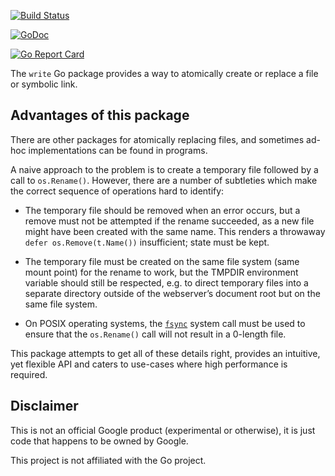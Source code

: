 [![Build Status](https://travis-ci.org/google/go-write.svg?branch=master)](https://travis-ci.org/google/go-write)

[![GoDoc](https://godoc.org/github.com/google/go-write?status.svg)](https://godoc.org/github.com/google/go-write)

[![Go Report Card](https://goreportcard.com/badge/github.com/google/go-write)](https://goreportcard.com/report/github.com/google/go-write)

The `write` Go package provides a way to atomically create or replace a file or
symbolic link.

## Advantages of this package

There are other packages for atomically replacing files, and sometimes ad-hoc
implementations can be found in programs.

A naive approach to the problem is to create a temporary file followed by a call
to `os.Rename()`. However, there are a number of subtleties which make the
correct sequence of operations hard to identify:

* The temporary file should be removed when an error occurs, but a remove must
  not be attempted if the rename succeeded, as a new file might have been
  created with the same name. This renders a throwaway `defer
  os.Remove(t.Name())` insufficient; state must be kept.

* The temporary file must be created on the same file system (same mount point)
  for the rename to work, but the TMPDIR environment variable should still be
  respected, e.g. to direct temporary files into a separate directory outside of
  the webserver’s document root but on the same file system.

* On POSIX operating systems, the
  [`fsync`](https://manpages.debian.org/stretch/manpages-dev/fsync.2) system
  call must be used to ensure that the `os.Rename()` call will not result in a
  0-length file.

This package attempts to get all of these details right, provides an intuitive,
yet flexible API and caters to use-cases where high performance is required.

## Disclaimer

This is not an official Google product (experimental or otherwise), it
is just code that happens to be owned by Google.

This project is not affiliated with the Go project.
